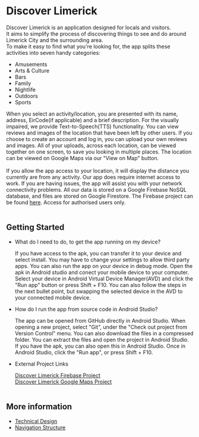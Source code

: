 # Discover Limerick
Discover Limerick is an application designed for locals and visitors.<br>
It aims to simplify the process of discovering things to see and do around Limerick City and the surrounding area.<br>
To make it easy to find what you're looking for, the app splits these activities into seven handy categories:<br>
* Amusements
* Arts & Culture
* Bars
* Family
* Nightlife
* Outdoors
* Sports

When you select an activity/location, you are presented with its name, address, EirCode(if applicable) and a brief description. For the visually impaired, we provide Text-to-Speech(TTS) functionality. You can view reviews and images of the location that have been left by other users. If you choose to create an account and log in, you can upload your own reviews and images. All of your uploads, across each location, can be viewed together on one screen, to save you looking in multiple places. The location can be viewed on Google Maps via our "View on Map" button.
<br><br>
If you allow the app access to your location, it will display the distance you currently are from any activity. Our app does require internet access to work. If you are having issues, the app will assist you with your network connectivity problems. All our data is stored on a Google Firebase NoSQL database, and files are stored on Google Firestore. The Firebase project can be found [here](https://console.firebase.google.com/u/0/project/discover-limerick/overview "Firebase Project"). Access for authorised users only.
<br><br>
## Getting Started
* What do I need to do, to get the app running on my device?

  If you have access to the apk, you can transfer it to your device and select install. You may have to change your settings to allow third party apps. You can also run the app on your device in debug mode. Open the apk in Android studio and conect your mobile device to your computer. Select your device in Android Virtual Device Manager(AVD) and click the "Run app" button or press Shift + F10. You can also follow the steps in the next bullet point, but swapping the selected device in the AVD to your connected mobile device.
* How do I run the app from source code in Android Studio?

  The app can be opened from GitHub directly in Android Studio. When opening a new project, select "Git", under the "Check out project from Version Control" menu. You can also download the files in a compressed folder. You can extract the files and open the project in Android Studio. If you have the apk, you can also open this in Android Studio. Once in Android Studio, click the "Run app", or press Shift + F10.<br>
* External Project Links

  [Discover Limerick Firebase Project](https://console.firebase.google.com/u/0/project/discover-limerick/overview "Firebase Project")<br>
  [Discover Limerick Google Maps Project](https://console.cloud.google.com/google/maps-apis/new?project=discover-limerick "Google Maps Project")
<br><br>
## More information

* [Technical Design](design.md "Technical Design")
* [Navigation Structure](structure.md "NavigationSstructure")
